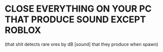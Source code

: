 # CLOSE EVERYTHING ON YOUR PC THAT PRODUCE SOUND EXCEPT ROBLOX
(that shit detects rare ores by dB [sound] that they produce when spawn)
